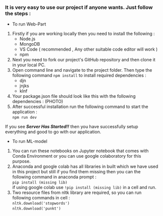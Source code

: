 ### It is very easy to use our project if anyone wants. Just follow the steps :
  * To run Web-Part 
  1. Firstly if you are working locally then you need to install the following :
     - Node.js
     - MongoDB
     - VS Code ( recommended , Any other suitable code editor will work )
     - npm
  2.	Next you need to fork our project's GitHub repository and then clone it in your local PC.
  3. Open command line and navigate to the project folder. Then type the following command  ```npm install``` to install required dependencies :
     - djn
     - jnjks
     - klnf
  4. Your package.json file should look like this with the following dependencies :
     (PHOTO)
  5. After successful installation run the following command to start the application :  
     ```npm run dev```  
     
  If you see ***Server Has Started!!*** then you have successfully setup everything and good to go with our application.
  
  * To run ML-model
  1. You can run these notebooks on Jupyter notebook that comes with Conda Environment or you can use google colaboratory for this purpose.
  2. Anaconda and google colab has all libraries in built which we have used in this project but still if you find them missing then you can the following command in anaconda prompt :  
     ```pip install (missing lib)```  
     if using google colab use ```!pip install (missing lib)``` in a cell and run.
  3. Two resource files from nltk library are required, so you can run following commands in cell :  
     ```nltk.download('stopwords')```  
     ```nltk.download('punkt')```
